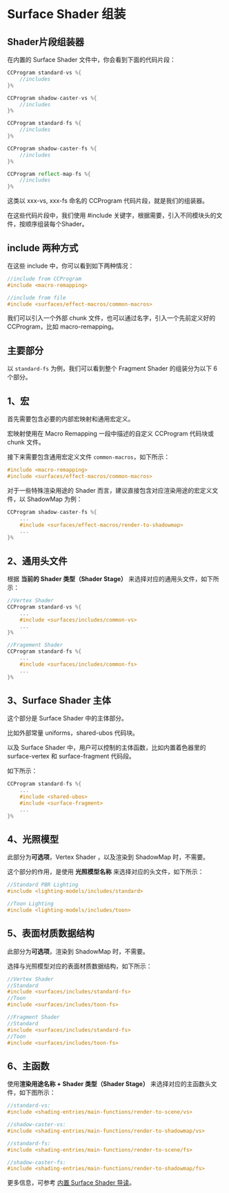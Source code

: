 # Surface Shader 组装

## Shader片段组装器

在内置的 Surface Shader 文件中，你会看到下面的代码片段：

```glsl
CCProgram standard-vs %{
    //includes
}%

CCProgram shadow-caster-vs %{
    //includes
}%

CCProgram standard-fs %{
    //includes
}%

CCProgram shadow-caster-fs %{
    //includes
}%

CCProgram reflect-map-fs %{
    //includes
}%
```

这类以 xxx-vs, xxx-fs 命名的 CCProgram 代码片段，就是我们的组装器。

在这些代码片段中，我们使用 #include 关键字，根据需要，引入不同模块头的文件，按顺序组装每个Shader。

## include 两种方式

在这些 include 中，你可以看到如下两种情况：

```glsl
//include from CCProgram
#include <macro-remapping>

//include from file
#include <surfaces/effect-macros/common-macros>
```

我们可以引入一个外部 chunk 文件，也可以通过名字，引入一个先前定义好的 CCProgram，比如 macro-remapping。

## 主要部分

以 `standard-fs` 为例，我们可以看到整个 Fragment Shader 的组装分为以下 6 个部分。

## 1、宏

首先需要包含必要的内部宏映射和通用宏定义。

宏映射使用在 Macro Remapping 一段中描述的自定义 CCProgram 代码块或 chunk 文件。

接下来需要包含通用宏定义文件 `common-macros`，如下所示：

```glsl
#include <macro-remapping>
#include <surfaces/effect-macros/common-macros>
```

对于一些特殊渲染用途的 Shader 而言，建议直接包含对应渲染用途的宏定义文件，以 ShadowMap 为例：

```glsl
CCProgram shadow-caster-fs %{
    ...
    #include <surfaces/effect-macros/render-to-shadowmap>
    ...
}%
```

## 2、通用头文件

根据 **当前的 Shader 类型（Shader Stage）** 来选择对应的通用头文件，如下所示：

```glsl
//Vertex Shader
CCProgram standard-vs %{
    ...
    #include <surfaces/includes/common-vs>
    ...
}%

//Fragement Shader
CCProgram standard-fs %{
    ...
    #include <surfaces/includes/common-fs>
    ...
}%
```

## 3、Surface Shader 主体

这个部分是 Surface Shader 中的主体部分。

比如外部常量 uniforms，shared-ubos 代码块。

以及 Surface Shader 中，用户可以控制的主体函数，比如内置着色器里的  surface-vertex  和 surface-fragment 代码段。

如下所示：

```glsl
CCProgram standard-fs %{
    ...
    #include <shared-ubos>
    #include <surface-fragment>
    ...
}%
```

## 4、光照模型

此部分为**可选项**，Vertex Shader ，以及渲染到 ShadowMap 时，不需要。

这个部分的作用，是使用 **光照模型名称** 来选择对应的头文件，如下所示：

```glsl
//Standard PBR Lighting
#include <lighting-models/includes/standard>

//Toon Lighting
#include <lighting-models/includes/toon>
```

## 5、表面材质数据结构

此部分为**可选项**，渲染到 ShadowMap 时，不需要。

选择与光照模型对应的表面材质数据结构，如下所示：

```glsl
//Vertex Shader
//Standard
#include <surfaces/includes/standard-fs>
//Toon
#include <surfaces/includes/toon-fs>

//Fragment Shader
//Standard
#include <surfaces/includes/standard-fs>
//Toon
#include <surfaces/includes/toon-fs>
```

## 6、主函数

使用**渲染用途名称 + Shader 类型（Shader Stage）** 来选择对应的主函数头文件，如下图所示：

```glsl
//standard-vs:
#include <shading-entries/main-functions/render-to-scene/vs>

//shadow-caster-vs:
#include <shading-entries/main-functions/render-to-shadowmap/vs>

//standard-fs:
#include <shading-entries/main-functions/render-to-scene/fs>

//shadow-caster-fs:
#include <shading-entries/main-functions/render-to-shadowmap/fs>
```

更多信息，可参考 [内置 Surface Shader 导读](./builtin-surface-shader.md)。
